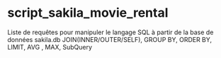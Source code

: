 # script_sakila_movie_rental

Liste de requêtes pour manipuler le langage SQL à partir de la base de données sakila.db
JOIN(INNER/OUTER/SELF), GROUP BY, ORDER BY, LIMIT, AVG , MAX, SubQuery
